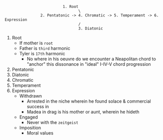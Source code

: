                               1. Root
                                     \
                    2. Pentatonic -> 4. Chromatic -> 5. Temperament -> 6. Expression
                                     /
                                     3. Diatonic
1. Root
   - If mother is `root`
   - Father is `third` harmonic
   - Tyler is `17th` harmonic
      - No where in his oeuvre do we encounter a Neapolitan chord to "anchor" this dissonance in "ideal" I-IV-V chord progression
2. Pentatonic
3. Diatonic
4. Chromatic
5. Temperament
6. Expression
   - Withdrawn
      - Arrested in the niche wherein he found solace & commercial success in
      - Madea in drag is his mother or aunt, wherein he hideth
   - Engaged
      - Never with the `zeitgeist` 
   - Imposition
      - Moral values 
